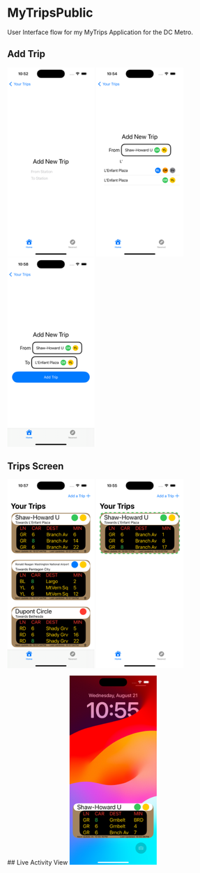 # MyTripsPublic

User Interface flow for my MyTrips Application for the DC Metro.

## Add Trip

<p float="center">
<img src="Images/Add Trip.png" width="200px">
<img src="Images/Adding Trip.png" width="200px">
<img src="Images/Ready to Add Trip.png" width="200px">
</p>

## Trips Screen

<p>
<img src="Images/Multiple Trips.png" alt="image" width="200px"/>
<img src="Images/Active Live Activity.png" width="200px"/>
</p>
## Live Activity View

<img src="Images/Live Activity.png" width="200px"/>
